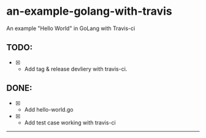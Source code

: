 # an-example-golang-with-travis
An example "Hello World" in GoLang with Travis-ci

## TODO:
- [x] - Add tag & release devliery with travis-ci.


## DONE:
- [x] - Add hello-world.go

- [x] - Add test case working with travis-ci

---

